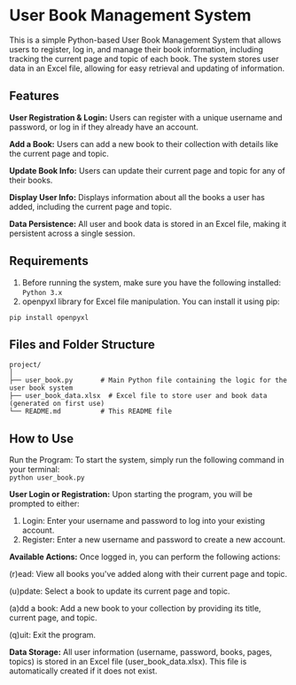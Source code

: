 # User Book Management System
This is a simple Python-based User Book Management System that allows users to register, log in, and manage their book information, 
including tracking the current page and topic of each book. The system stores user data in an Excel file, allowing for easy retrieval and updating of information.

## Features
**User Registration & Login:** Users can register with a unique username and password, or log in if they already have an account. <br>

**Add a Book:** Users can add a new book to their collection with details like the current page and topic. <br>

**Update Book Info:** Users can update their current page and topic for any of their books. <br>

**Display User Info:** Displays information about all the books a user has added, including the current page and topic. <br>

**Data Persistence:** All user and book data is stored in an Excel file, making it persistent across a single session. <br>

## Requirements
1. Before running the system, make sure you have the following installed: <br>
`Python 3.x`
2. openpyxl library for Excel file manipulation. You can install it using pip: <br>
```
pip install openpyxl
```

## Files and Folder Structure
```
project/
│
├── user_book.py       # Main Python file containing the logic for the user book system
├── user_book_data.xlsx  # Excel file to store user and book data (generated on first use)
└── README.md          # This README file
```

## How to Use
Run the Program: To start the system, simply run the following command in your terminal: <br>
`python user_book.py`

**User Login or Registration:** Upon starting the program, you will be prompted to either: <br>
1. Login: Enter your username and password to log into your existing account. <br>
2. Register: Enter a new username and password to create a new account. <br>

**Available Actions:** Once logged in, you can perform the following actions: <br>

(r)ead: View all books you've added along with their current page and topic. <br>

(u)pdate: Select a book to update its current page and topic. <br>

(a)dd a book: Add a new book to your collection by providing its title, current page, and topic.<br>

(q)uit: Exit the program.<br>


**Data Storage:** All user information (username, password, books, pages, topics) is stored in an Excel file (user_book_data.xlsx). This file is automatically created if it does not exist.
